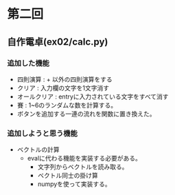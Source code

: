 # 第二回
## 自作電卓(ex02/calc.py)

### 追加した機能

- 四則演算 : + 以外の四則演算をする
- クリア : 入力欄の文字を1文字消す
- オールクリア : entryに入力されている文字をすべて消す
- 賽 : 1~6のランダムな数を計算する。
- ボタンを追加する一連の流れを関数に置き換えた。

### 追加しようと思う機能
- ベクトルの計算
  - evalに代わる機能を実装する必要がある。
    - 文字列からベクトルを読み取る。
    - ベクトル同士の掛け算
    - numpyを使って実装する。
